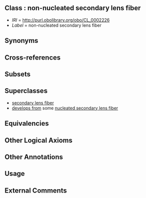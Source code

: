 
## Class : non-nucleated secondary lens fiber

 * *IRI* = http://purl.obolibrary.org/obo/CL_0002226
 * *Label* = non-nucleated secondary lens fiber

## Synonyms


## Cross-references


## Subsets


## Superclasses

 * [secondary lens fiber](../../CL/25/CL_0002225.md)
 * [develops from](../../RO/02/RO_0002202.md) some [nucleated secondary lens fiber](../../CL/27/CL_0002227.md)

## Equivalencies


## Other Logical Axioms


## Other Annotations


## Usage


## External Comments

